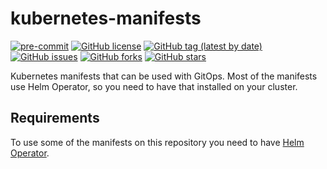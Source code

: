 # kubernetes-manifests

[![pre-commit](https://img.shields.io/badge/pre--commit-enabled-brightgreen?logo=pre-commit&logoColor=white)](https://github.com/pre-commit/pre-commit)
[![GitHub license](https://img.shields.io/github/license/bcochofel/kubernetes-manifests.svg)](https://github.com/bcochofel/kubernetes-manifests/blob/master/LICENSE)
[![GitHub tag (latest by date)](https://img.shields.io/github/v/tag/bcochofel/kubernetes-manifests)](https://github.com/bcochofel/kubernetes-manifests/tags)
[![GitHub issues](https://img.shields.io/github/issues/bcochofel/kubernetes-manifests.svg)](https://github.com/bcochofel/kubernetes-manifests/issues/)
[![GitHub forks](https://img.shields.io/github/forks/bcochofel/kubernetes-manifests.svg?style=social&label=Fork&maxAge=2592000)](https://github.com/bcochofel/kubernetes-manifests/network/)
[![GitHub stars](https://img.shields.io/github/stars/bcochofel/kubernetes-manifests.svg?style=social&label=Star&maxAge=2592000)](https://github.com/bcochofel/kubernetes-manifests/stargazers/)

Kubernetes manifests that can be used with GitOps.
Most of the manifests use Helm Operator, so you need to have that installed on your cluster.

## Requirements

To use some of the manifests on this repository you need to have [Helm
Operator](https://github.com/fluxcd/helm-operator).
